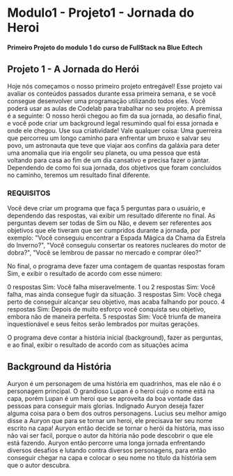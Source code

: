 # Modulo1 - Projeto1 - Jornada do Heroi
#### Primeiro Projeto do modulo 1 do curso de FullStack na Blue Edtech

## Projeto 1 - A Jornada do Herói 

Hoje nós começamos o nosso primeiro projeto entregável! Esse projeto vai  avaliar os conteúdos passados durante essa primeira semana, e se você  consegue desenvolver uma programação utilizando todos eles. 
Você poderá usar as aulas de Codelab para trabalhar no seu projeto. 
A premissa é a seguinte: O nosso herói chegou ao fim da sua jornada, ao desafio  final, e você pode criar um background legal resumindo qual foi essa jornada e  onde ele chegou. Use sua criatividade! Vale qualquer coisa: Uma guerreira que  percorreu um longo caminho para enfrentar um bruxo e salvar seu povo, um  astronauta que teve que viajar aos confins da galáxia para deter uma anomalia  que iria engolir seu planeta, ou uma pessoa que está voltando para casa ao fim  de um dia cansativo e precisa fazer o jantar. 
Dependendo de como foi sua jornada, dos objetivos que foram concluídos no  caminho, teremos um resultado final diferente. 

### REQUISITOS 

Você deve criar um programa que faça 5 perguntas para o usuário, e  dependendo das respostas, vai exibir um resultado diferente no final. As  perguntas devem ser todas de Sim ou Não, e devem ser referentes aos objetivos  que ele tiveram que ser cumpridos durante a jornada, por exemplo: "Você  conseguiu encontrar a Espada Mágica da Chama da Estrela do Inverno?", "Você  conseguiu consertar os reatores nucleares do motor de dobra?", "Você se  lembrou de passar no mercado e comprar óleo?" 

No final, o programa deve fazer uma contagem de quantas respostas foram Sim,  e exibir o resultado de acordo com esse número: 

0 respostas Sim: Você falha miseravelmente. 
1 ou 2 respostas Sim: Você falha, mas ainda consegue fugir da situação. 
3 respostas Sim: Você chega perto de conseguir alcançar seu objetivo, mas acaba  falhando por pouco.
4 respostas Sim: Depois de muito esforço você conquista seu objetivo, embora  não de maneira perfeita. 
5 respostas Sim: Você triunfa de maneira inquestionável e seus feitos serão  lembrados por muitas gerações. 

O programa deve contar a história inicial (background), fazer as perguntas, e ao  final, exibir o resultado de acordo com as situações acima

## Background da História

  Auryon é um personagem de uma história em quadrinhos, mas ele não é o personagem principal.
  O grandioso Lupan é o heroi cujo o nome está na capa, porém Lupan é um heroi que se aproveita 
  da boa vontade das pessoas para conseguir mais glorias. Indignado Auryon deseja fazer alguma 
  coisa para o bem dos outros personagens. Lucius seu melhor amigo disse a Auryon que para se 
  tornar um heroi, ele precisava ter seu nome escrito na capa! Auryon então decide se tornar o 
  herói da história, mas isso não vai ser facil, porque o autor da hitória não pode descobrir 
  o que ele está fazendo. Auryon então percorre uma longa jornada enfrentando diversos desafios 
  e lutando contra diversos personagens, para então conseguir chegar na capa e colocar o seu nome 
  no título da história sem que o autor descubra.
